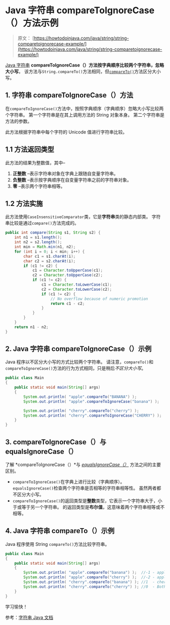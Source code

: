 # Java 字符串 compareToIgnoreCase（）方法示例

> 原文： [https://howtodoinjava.com/java/string/string-comparetoignorecase-example/](https://howtodoinjava.com/java/string/string-comparetoignorecase-example/)

[Java 字符串](https://howtodoinjava.com/java-string/) **compareToIgnoreCase（）**方法按字典顺序比较两个字符串**，忽略大小写**。 该方法与`String.compareTo()`方法相同，但[`compareTo()`](https://howtodoinjava.com/java/string/java-string-compareto-method/)方法区分大小写。

## 1\. 字符串 compareToIgnoreCase（）方法

在`compareToIgnoreCase()`方法中，按照字典顺序（字典顺序）忽略大小写比较两个字符串。 第一个字符串是在其上调用方法的 String 对象本身。 第二个字符串是方法的参数。

此方法根据字符串中每个字符的 Unicode 值进行字符串比较。

## 1.1 方法返回类型

此方法的结果为整数值，其中–

1.  **正整数** –表示字符串对象在字典上跟随自变量字符串。
2.  **负整数** –表示按字典顺序在自变量字符串之前的字符串对象。
3.  **零** –表示两个字符串相等。

## 1.2 方法实施

此方法使用`CaseInsensitiveComparator`类，它是**字符串**类的静态内部类。 字符串比较是通过`compare()`方法完成的。

```java
public int compare(String s1, String s2) {
    int n1 = s1.length();
    int n2 = s2.length();
    int min = Math.min(n1, n2);
    for (int i = 0; i < min; i++) {
        char c1 = s1.charAt(i);
        char c2 = s2.charAt(i);
        if (c1 != c2) {
            c1 = Character.toUpperCase(c1);
            c2 = Character.toUpperCase(c2);
            if (c1 != c2) {
                c1 = Character.toLowerCase(c1);
                c2 = Character.toLowerCase(c2);
                if (c1 != c2) {
                    // No overflow because of numeric promotion
                    return c1 - c2;
                }
            }
        }
    }
    return n1 - n2;
}

```

## 2\. Java 字符串 compareToIgnoreCase（）示例

Java 程序以不区分大小写的方式比较两个字符串。 请注意，`compareTo()`和`compareToIgnoreCase()`方法的行为方式相同，只是稍后*不区分大小写*。

```java
public class Main 
{
    public static void main(String[] args) 
    {
        System.out.println( "apple".compareTo("BANANA") );                     //31
        System.out.println( "apple".compareToIgnoreCase("banana") );            //-1

        System.out.println( "cherry".compareTo("cherry") );                     //0
        System.out.println( "cherry".compareToIgnoreCase("CHERRY") );           //0
    }
}

```

## 3\. compareToIgnoreCase（）与 equalsIgnoreCase（）

了解 *compareToIgnoreCase（）*与 *[equalsIgnoreCase（）](https://howtodoinjava.com/java/string/string-equalsignorecase-method/)* 方法之间的主要区别。

*   `compareToIgnoreCase()`在字典上进行比较（字典顺序）。
    `equalsIgnoreCase()`检查两个字符串是否相等的字符串相等性。 虽然两者都不区分大小写。
*   `compareToIgnoreCase()`的返回类型是**整数**类型，它表示一个字符串大于，小于或等于另一个字符串。
    的返回类型是**布尔值**，这意味着两个字符串相等或不相等。

## 4\. Java 字符串 compareTo（）示例

Java 程序使用 String `compareTo()`方法比较字符串。

```java
public class Main 
{
    public static void main(String[] args) 
    {
        System.out.println( "apple".compareTo("banana") );  //-1 - apple comes before banana
        System.out.println( "apple".compareTo("cherry") );  //-2 - apple comes before cherry
        System.out.println( "cherry".compareTo("banana") ); //1  - cherry comes after banana
        System.out.println( "cherry".compareTo("cherry") ); //0  - Both strings are equal
    }
}

```

学习愉快！

参考：[字符串 Java 文档](https://docs.oracle.com/javase/9/docs/api/java/lang/String.html)
